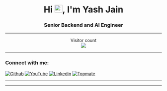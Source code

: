 <!--<p align="center"><img src="https://media.giphy.com/media/hvRJCLFzcasrR4ia7z/giphy.gif" width="25px"></p>-->
<h1 align="center">Hi <img src="https://media.giphy.com/media/hvRJCLFzcasrR4ia7z/giphy.gif" width="25px">, I'm Yash Jain</h1>
<h3 align="center">Senior Backend and AI Engineer</h3>

------------

<p align="center"> 
  Visitor count<br>
  <img src="https://profile-counter.glitch.me/deepansh946/count.svg" />
</p>

<!--<h3 align="center">A self-taught programmer 😜</h3>-->

<!--<img alt="GIF" width="400" height="320" src="https://github.com/yash0307jain/yash0307jain/blob/main/code.gif"/>-->
<!--<img align="right" alt="Coder GIF" width="425" height="325" src="https://media.giphy.com/media/SWoSkN6DxTszqIKEqv/giphy.gif">-->


------------

### Connect with me:

<!--
<a href="https://topmate.io/yash0307jain" target="blank">
    <img alt="Yash's Topmate" height="30" width="30" src="https://topmate.io/_next/image?url=%2Fimages%2Fcommon%2Ftopmate-dark.svg&w=1080&q=90&dpl=dpl_89mTJP1mwBaEA3GTdGktfMJavt1A" />
    Topmate
</a>

<a href="https://linkedin.com/in/yash0307jain" target="blank">
    <img alt="Yash's LinkedIn" height="30" width="30" src="https://www.svgrepo.com/show/448234/linkedin.svg" />
    Linkedin
</a>
-->

[![Github](https://img.shields.io/badge/-Github-000?style=flat&logo=Github&logoColor=white)](https://github.com/yash0307jain)
[![YouTube](https://img.shields.io/badge/-YouTube-red?style=flat&logo=YouTube&logoColor=white)](https://www.youtube.com/@yash0307jain)
[![Linkedin](https://img.shields.io/badge/-LinkedIn-blue?style=flat&logo=linkedin&logoColor=white)](https://www.linkedin.com/in/yash0307jain)
[![Topmate](https://img.shields.io/badge/-Topmate-orange?style=flat&logo=topmate&logoColor=white)](https://topmate.io/yash0307jain)

<!--
### Have a look to my Quora space:

<a href="https://algomart.quora.com" target="blank">
    <img alt="Yash's Quora" height="30" width="30" src="https://gist.githubusercontent.com/wxmerkt/9509091/raw/eacd6c15da46a160cf24c7bf2970bb2082640da4/quora_icon.svg" />
</a>
<a href="https://codehere.quora.com" target="blank">
    <img alt="Yash's Quora" height="30" width="30" src="https://gist.githubusercontent.com/wxmerkt/9509091/raw/eacd6c15da46a160cf24c7bf2970bb2082640da4/quora_icon.svg" />
</a>
<a href="https://tensorhub.quora.com" target="blank">
    <img alt="Yash's Quora" height="30" width="30" src="https://gist.githubusercontent.com/wxmerkt/9509091/raw/eacd6c15da46a160cf24c7bf2970bb2082640da4/quora_icon.svg" />
</a>
-->

------------

<!-- ### 📈 My GitHub Stats -->
<!--
<h2 align="center">📈 My GitHub Stats</h2>

<p align="center">
    <img alt="yash0307jain" height="190" src="https://github-readme-stats.vercel.app/api?username=yash0307jain&show_icons=true" />
    <img alt="yash0307jain" height="190" src="https://github-readme-stats.vercel.app/api/top-langs/?username=yash0307jain&layout=compact&hide=css,html,matlab&langs_count=10" />
</p>
--->
------------

